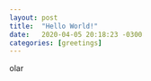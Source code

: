 ```yaml
---
layout: post
title:  "Hello World!"
date:   2020-04-05 20:18:23 -0300
categories: [greetings]
---
```


olar
